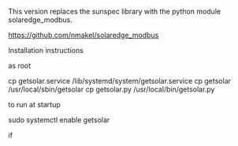 This version replaces the sunspec library with the python module solaredge_modbus.

https://github.com/nmakel/solaredge_modbus

Installation instructions

as root

cp getsolar.service /lib/systemd/system/getsolar.service
cp getsolar /usr/local/sbin/getsolar
cp getsolar.py /usr/local/bin/getsolar.py

to run at startup

sudo systemctl enable getsolar

if 
